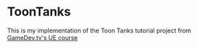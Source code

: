 # ToonTanks

This is my implementation of the Toon Tanks tutorial project from [GameDev.tv's UE course](https://www.udemy.com/course/unrealcourse/)
